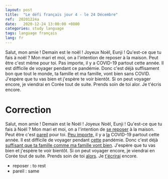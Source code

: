 ```yaml
---
layout: post
title:  "Le défi français jour 4 - le 24 Décembre"
ref:  20201224a
date:   2020-12-24 13:00:00 +0800
categories: study language
tags: language français
lang: fr
---
```


Salut, mon amie ! Demain est le noël ! Joyeux Noël, Eunji !
Qu'est-ce que tu fais à noël ?
Mon mari et moi, on a l'intention de reposer à la maison.
Peut être c'est même pour toi.
Pas importe, il y a COVID-19 partout cette année. 
Il est difficile de voyager pendant ce pandémie.
Donc c'est déjà suffisament bon que tout le monde, ta famille et ma famille, vont bien sans COVID.
J'espère que tu vas bien et j'espère te voir bientôt.
Si on peut voyager encore, je viendrai en Corée tout de suite.
Prends soin de toi alor. Je t'écris encore. 

# Correction

Salut, mon amie ! Demain est le Noël ! Joyeux Noël, Eunji !
Qu'est-ce que tu fais à Noël ?
Mon mari et moi, on a l'intention de <u>se reposer</u> à la maison.
Peut être c'est <u>pareil</u> pour toi.
<u>Peu importe,</u> il y a <u>la</u> COVID-19 partout cette année.
Il est difficile de voyager pendant <u>cette</u> pandémie.
Donc c'est déjà <u>suffisant que ta famille comme ma famille vont bien</u>.
J'espère que tu vas bien et j'espère te voir bientôt.
Si on peut voyager encore, je viendrai en Corée tout de suite.
Prends soin de toi <u>alors</u>. Je <u>t'écrirai</u> encore.

* reposer : to rest
* pareil : same